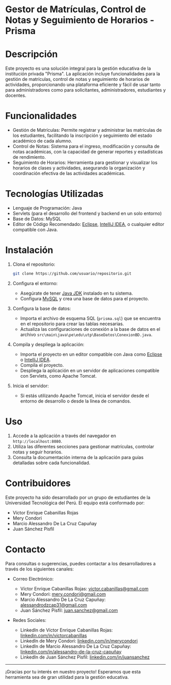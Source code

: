 # Gestor de Matrículas, Control de Notas y Seguimiento de Horarios - Prisma

# Descripción

Este proyecto es una solución integral para la gestión educativa de la institución privada "Prisma". La aplicación incluye funcionalidades para la gestión de matrículas, control de notas y seguimiento de horarios de actividades, proporcionando una plataforma eficiente y fácil de usar tanto para administradores como para solicitantes, administradores, estudiantes y docentes.

# Funcionalidades

- Gestión de Matrículas: Permite registrar y administrar las matrículas de los estudiantes, facilitando la inscripción y seguimiento del estado académico de cada alumno.
- Control de Notas: Sistema para el ingreso, modificación y consulta de notas académicas, con la capacidad de generar reportes y estadísticas de rendimiento.
- Seguimiento de Horarios: Herramienta para gestionar y visualizar los horarios de clases y actividades, asegurando la organización y coordinación efectiva de las actividades académicas.

# Tecnologías Utilizadas

- Lenguaje de Programación: Java
- Servlets (para el desarrollo del frontend y backend en un solo entorno)
- Base de Datos: MySQL
- Editor de Código Recomendado: [Eclipse](https://www.eclipse.org/), [IntelliJ IDEA](https://www.jetbrains.com/idea/), o cualquier editor compatible con Java.

# Instalación

1. Clona el repositorio:
   ```bash
   git clone https://github.com/usuario/repositorio.git
   ```

2. Configura el entorno:
   - Asegúrate de tener [Java JDK](https://www.oracle.com/java/technologies/javase-jdk11-downloads.html) instalado en tu sistema.
   - Configura [MySQL](https://dev.mysql.com/downloads/) y crea una base de datos para el proyecto.

3. Configura la base de datos:
   - Importa el archivo de esquema SQL (`prisma.sql`) que se encuentra en el repositorio para crear las tablas necesarias.
   - Actualiza las configuraciones de conexión a la base de datos en el archivo `src\main\java\pe\edu\utp\BaseDatos\ConexionBD.java`.

4. Compila y despliega la aplicación:
   - Importa el proyecto en un editor compatible con Java como [Eclipse](https://www.eclipse.org/) o [IntelliJ IDEA](https://www.jetbrains.com/idea/).
   - Compila el proyecto.
   - Despliega la aplicación en un servidor de aplicaciones compatible con Servlets, como Apache Tomcat.

5. Inicia el servidor:
   - Si estás utilizando Apache Tomcat, inicia el servidor desde el entorno de desarrollo o desde la línea de comandos.

# Uso

1. Accede a la aplicación a través del navegador en `http://localhost:8080`.
2. Utiliza las diferentes secciones para gestionar matrículas, controlar notas y seguir horarios.
3. Consulta la documentación interna de la aplicación para guías detalladas sobre cada funcionalidad.

# Contribuidores

Este proyecto ha sido desarrollado por un grupo de estudiantes de la Universidad Tecnológica del Perú. El equipo está conformado por:

- Víctor Enrique Cabanillas Rojas
- Mery Condori
- Marcio Alessandro De La Cruz Capuñay
- Juan Sánchez Pisfil

# Contacto

Para consultas o sugerencias, puedes contactar a los desarrolladores a través de los siguientes canales:

- Correo Electrónico:
  - Víctor Enrique Cabanillas Rojas: victor.cabanillas@gmail.com
  - Mery Condori: mery.condori@gmail.com
  - Marcio Alessandro De La Cruz Capuñay: alessandrodzcap31@gmail.com
  - Juan Sánchez Pisfil: juan.sanchez@gmail.com

- Redes Sociales:
  - LinkedIn de Víctor Enrique Cabanillas Rojas: [linkedin.com/in/victorcabanillas](https://linkedin.com/in/victorcabanillas)
  - LinkedIn de Mery Condori: [linkedin.com/in/merycondori](https://linkedin.com/in/merycondori)
  - LinkedIn de Marcio Alessandro De La Cruz Capuñay: [linkedin.com/in/alessandro-de-la-cruz-capuñay](https://www.linkedin.com/in/alessandro-de-la-cruz-capu%C3%B1ay-b4944129a/?jobid=1234)
  - LinkedIn de Juan Sánchez Pisfil: [linkedin.com/in/juansanchez](https://linkedin.com/in/juansanchez)

---

¡Gracias por tu interés en nuestro proyecto! Esperamos que esta herramienta sea de gran utilidad para la gestión educativa.

```
